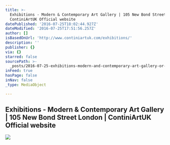```yaml
---
title: >-
  Exhibitions - Modern & Contemporary Art Gallery | 105 New Bond Street London |
  ContiniArtUK Official website
datePublished: '2016-07-25T18:02:44.927Z'
dateModified: '2016-07-25T17:51:56.257Z'
author: []
isBasedOnUrl: 'http://www.continiartuk.com/exhibitions/'
description: ''
publisher: {}
via: {}
starred: false
sourcePath: >-
  _posts/2016-07-25-exhibitions-modern-and-contemporary-art-gallery-or-105-new-bo.md
inFeed: true
hasPage: false
inNav: false
_type: MediaObject

---
```

<article style=""><h1>Exhibitions - Modern &amp; Contemporary Art Gallery | 105 New Bond Street London | ContiniArtUK Official website</h1><img src="http://www.continiartuk.com/wp-content/uploads/2016/06/mario-arlati-white-green.jpg" /></article>